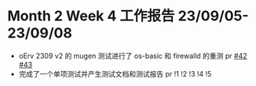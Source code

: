 # Month 2 Week 4 工作报告 23/09/05-23/09/08

+ oErv 2309 v2 的 mugen 测试进行了 os-basic 和 firewalld 的重测 pr [#42](https://github.com/KotorinMinami/res_list/pull/42) [#43](https://github.com/KotorinMinami/res_list/pull/43)
+ 完成了一个单项测试并产生测试文档和测试报告 pr !1 !2 !3 !4 !5
